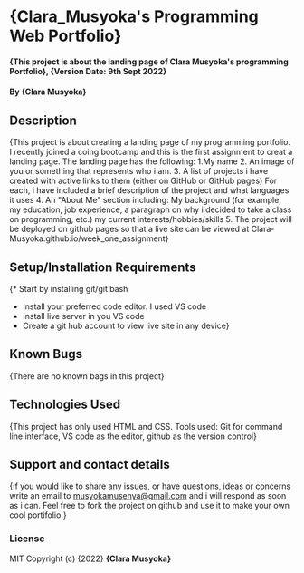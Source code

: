 # {Clara_Musyoka's Programming Web Portfolio}
#### {This project is about the landing page of Clara Musyoka's programming Portfolio}, {Version Date: 9th Sept 2022}
#### By **{Clara Musyoka}**
## Description
{This project is about creating a landing page of my programming portfolio. I recently joined a coing bootcamp and this is the first assignment to creat a landing page. The landing page has the following:
1.My name
2. An image of you or something that represents who i am.
3. A list of projects i have created with active links to them (either on GitHub or GitHub pages)
For each, i have included a brief description of the project and what languages it uses
4. An "About Me" section including:
My background (for example, my education, job experience, a paragraph on why i decided to take a class on programming, etc.)
my current interests/hobbies/skills
5. The project will be deployed on github pages so that a live site can be viewed at Clara-Musyoka.github.io/week_one_assignment}

## Setup/Installation Requirements
{* Start by installing git/git bash
* Install your preferred code editor. I used VS code
* Install live server in you VS code
* Create a git hub account to view live site in any device}

## Known Bugs
{There are no known bags in this project}

## Technologies Used
{This project has only used HTML and CSS.
Tools used: Git for command line interface, VS code as the editor, github as the version control}

## Support and contact details
{If you would like to share any issues, or have questions, ideas or concerns write an email to musyokamusenya@gmail.com and i will respond as soon as i can.
Feel free to fork the project on github and use it to make your own cool portifolio.}
### License

MIT Copyright (c) {2022} **{Clara Musyoka}**

